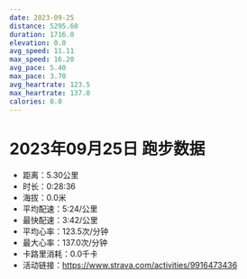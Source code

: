 ```yaml
---
date: 2023-09-25
distance: 5295.60
duration: 1716.0
elevation: 0.0
avg_speed: 11.11
max_speed: 16.20
avg_pace: 5.40
max_pace: 3.70
avg_heartrate: 123.5
max_heartrate: 137.0
calories: 0.0
---
```


# 2023年09月25日 跑步数据

- 距离：5.30公里
- 时长：0:28:36
- 海拔：0.0米
- 平均配速：5:24/公里
- 最快配速：3:42/公里
- 平均心率：123.5次/分钟
- 最大心率：137.0次/分钟
- 卡路里消耗：0.0千卡
- 活动链接：https://www.strava.com/activities/9916473436
